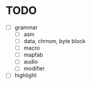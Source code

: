 # TODO
- [ ] grammar
  - [ ] asm
  - [ ] data, chrrom, byte block
  - [ ] macro
  - [ ] mapfab
  - [ ] audio
  - [ ] modifier

- [ ] highlight

